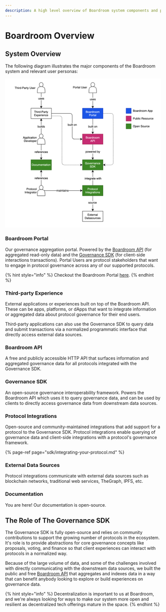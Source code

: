 ```yaml
---
description: A high level overview of Boardroom system components and product offerings.
---
```


# Boardroom Overview

## System Overview

The following diagram illustrates the major components of the Boardroom system and relevant user personas:

![](.gitbook/assets/screen-shot-2021-04-27-at-6.46.31-pm.png)

### Boardroom Portal

Our governance aggregation portal. Powered by the [Boardroom API](boardroom-api/boardroom-api.md) \(for aggregated read-only data\) and the [Governance SDK](sdk/governance-sdk.md) \(for client-side interactions transactions\). Portal Users are protocol stakeholders that want to engage in protocol governance across any of our supported protocols.

{% hint style="info" %}
Checkout the Boardroom Portal [here](https://app.boardroom.info).
{% endhint %}

### Third-party Experience

External applications or experiences built on top of the Boardroom API. These can be apps, platforms, or dApps that want to integrate information or aggregated data about protocol governance for their end users.

Third-party applications can also use the Governance SDK to query data and submit transactions via a normalized programmatic interface that directly access external data sources.

### Boardroom API

A free and publicly accessible HTTP API that surfaces information and aggregated governance data for all protocols integrated with the Governance SDK.

### Governance SDK

An open-source governance interoperability framework. Powers the Boardroom API which uses it to query governance data, and can be used by clients to directly access governance data from downstream data sources.

### Protocol Integrations

Open-source and community-maintained integrations that add support for a protocol to the Governance SDK. Protocol integrations enable querying of governance data and client-side integrations with a protocol's governance framework.

{% page-ref page="sdk/integrating-your-protocol.md" %}

### External Data Sources

Protocol integrations communicate with external data sources such as blockchain networks, traditional web services, TheGraph, IPFS, etc.

### Documentation

You are here! Our documentation is open-source.

## The Role of The Governance SDK

The Governance SDK is fully open-source and relies on community contributions to support the growing number of protocols in the ecosystem. It's role is to provide abstractions for core governance concepts like proposals, voting, and finance so that client experiences can interact with protocols in a normalized way.

Because of the large volume of data, and some of the challenges involved with directly communicating with the downstream data sources, we built the public and free [Boardroom API](boardroom-api/boardroom-api.md) that aggregates and indexes data in a way that can benefit anybody looking to explore or build experiences on governance data.

{% hint style="info" %}
Decentralization is important to us at Boardroom, and we're always looking for ways to make our system more open and resilient as decentralized tech offerings mature in the space.
{% endhint %}

